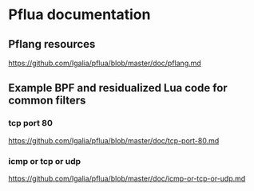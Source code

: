 # Pflua documentation

## Pflang resources

https://github.com/Igalia/pflua/blob/master/doc/pflang.md

## Example BPF and residualized Lua code for common filters

### tcp port 80

https://github.com/Igalia/pflua/blob/master/doc/tcp-port-80.md

### icmp or tcp or udp

https://github.com/Igalia/pflua/blob/master/doc/icmp-or-tcp-or-udp.md


